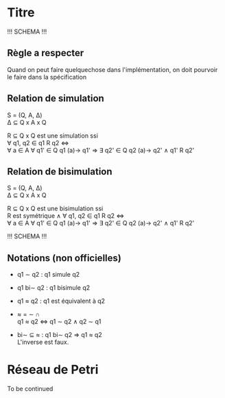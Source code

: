 # Titre

!!! SCHEMA !!!

## Règle a respecter

Quand on peut faire quelquechose dans l'implémentation, on doit pourvoir le faire dans la spécification

## Relation de simulation

S = (Q, A, &Delta;)  
&Delta; &sube; Q x A x Q

R &sube; Q x Q est une simulation ssi  
&forall; q1, q2 &isin; q1 R q2 &hArr;  
&forall; a &isin; A &forall; q1' &isin; Q q1 (a)&rarr; q1'
&rArr; &exist; q2' &isin; Q q2 (a)&rarr; q2' &and; q1' R q2'


## Relation de bisimulation

S = (Q, A, &Delta;)  
&Delta; &sube; Q x A x Q

R &sube; Q x Q est une bisimulation ssi  
R est symétrique &and; &forall; q1, q2 &isin; q1 R q2 &hArr;  
&forall; a &isin; A &forall; q1' &isin; Q q1 (a)&rarr; q1'
&rArr; &exist; q2' &isin; Q q2 (a)&rarr; q2' &and; q1' R q2'

!!! SCHEMA !!!
## Notations (non officielles)
* q1 &sim; q2 : q1 simule q2  
* q1 bi&sim; q2 : q1 bisimule q2
* q1 &asymp; q2 : q1 est équivalent à q2  

* &asymp; = &sim; &cap;  
  q1 &asymp; q2 &hArr; q1 &sim; q2 &and; q2 &sim; q1

* bi&sim; &sube; &asymp; :  q1 bi&sim; q2 &rArr; q1 &asymp; q2  
  L'inverse est faux.

# Réseau de Petri

To be continued
